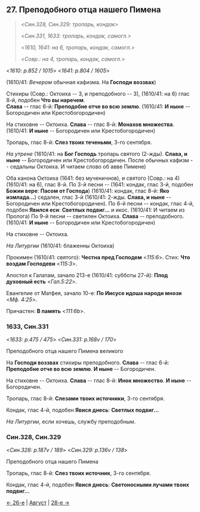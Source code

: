 ## 27. Преподобного отца нашего Пимена

> <*Син.328, Син.329: тропарь, кондак*>
> 
> <*Син.331, 1633: тропарь, кондак, самогл.*>
> 
> <*1610, 1641: на 6, тропарь, кондак, самогл.*>
> 
> <*Совр.: на 4, тропарь, кондак, самогл.*>

<*1610: p.852 / 1015*>
<*1641: p.804 / 1605*>

(1610/41: *Вечером* обычная кафизма. На **Господи воззвах**)

Стихиры (Совр.: Октоиха -- 3, и преподобного -- 3),
(1610/41: на 6)
глас 8-й, подобен **Что вы наречем**.  
**Слава** -- глас 6-й: **Преподобне отче во всю землю**.
(1610/41: **И ныне** -- Богородичен или Крестобогородичен)

На стиховне -- Октоиха. 
**Слава** -- глас 8-й: **Монахов множества**.
(1610/41: **И ныне** -- Богородичен или Крестобогородичен)

Тропарь, глас 8-й: **Слез твоих теченьми**, 3-го сентября.

*На утрене* (1610/41: на **Бог Господь** тропарь святого (2-жды).
**Слава, и ныне** -- Богородичен или Крестобогородичен.
После обычных кафизм -- седальны Октоиха. И читаем слово об авве Пимене)

Оба канона Октоиха (1641: без мученичнов), и святого (Совр.: на 4) (1610/41: на 6), глас 8-й.
По 3-й песни -- (1641: кондак, глас 3-й, подобен **Божии вере**: **Пасом от Господа**)
(1610/41: кондак, глас 8-й: **Яко измлада...**) 
седален, глас 3-й (1610/41: 2-жды. **Слава, и ныне** -- Богородичен или Крестобогородичен). 
По 6-й песни -- кондак, глас 4-й, подобен **Явился еси**: **Светлых подвиг...**
и икос. (1610/41: И читаем из Пролога)
По 9-й песни -- светилен Октоиха. **Слава** -- преподобного. 
(1610/41: **И ныне** -- Богородичен или Крестобогородичен)

На стиховне -- Октоиха.

*На Литургии* (1610/41: блаженны Октоиха) 

Прокимен (1610/41: святого): **Честна пред Господем** <*115:6*>. 
Стих: **Что воздам Господеви** <*115:3*>.

Апостол к Галатам, зачало 213-е (1610/41: субботы 27-й): **Плод духовный есть** <*Гал.5:22*>.

Евангелие от Матфея, зачало 10-е: **По Иисусе идоша народи мнози** <*Мф. 4:25*>.

Причастен: **В память** <*111:6b*>.

### 1633, Син.331

<*1633: p.475 / 475*>
<*Син.331: p.168v / 170*>

Преподобного отца нашего Пимена великого

На **Господи воззвах** стихиры преподобного. **Слава** -- глас 6-й: **Преподобне отче во всю землю**. 
**И ныне** -- Богородичен. 

На стиховне -- Октоиха. **Слава** -- глас 8-й: **Инок множество**. **И ныне** -- Богородичен.

Тропарь, глас 8-й: **Слезами твоих источники**, 3-го сентября. 

Кондак, глас 4-й, подобен **Явися днесь**: **Светлых подвиг...** 

*На Литургии*, если хочешь, службу преподобным. 

### Син.328, Син.329

<*Син.328: p.187v / 189*>
<*Син.329: p.136v / 138*>

Преподобного отца нашего Пимена

Тропарь, глас 8-й: **Слез твоих источник**, 3-го сентября.

Кондак, глас 4-й, подобен **Явися днесь**: **Светоносными лучами твоих подвиг...**

[← 26-е](08_26_SAB.ru.md) | [Август](README.md#27-й) | [28-е →](08_28_SAB.ru.md)
